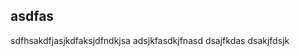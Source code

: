 ## asdfas

sdfhsakdfjasjkdfaksjdfndkjsa
adsjkfasdkjfnasd
        dsajfkdas
                dsakjfdsjk